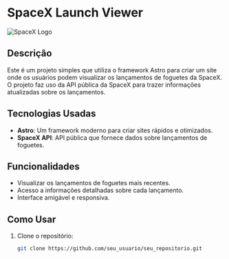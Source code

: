 # SpaceX Launch Viewer

![SpaceX Logo](https://upload.wikimedia.org/wikipedia/commons/thumb/e/e7/SpaceX-Logo.svg/1920px-SpaceX-Logo.svg.png)

## Descrição

Este é um projeto simples que utiliza o framework Astro para criar um site onde os usuários podem visualizar os lançamentos de foguetes da SpaceX. O projeto faz uso da API pública da SpaceX para trazer informações atualizadas sobre os lançamentos.

## Tecnologias Usadas

- **Astro**: Um framework moderno para criar sites rápidos e otimizados.
- **SpaceX API**: API pública que fornece dados sobre lançamentos de foguetes.

## Funcionalidades

- Visualizar os lançamentos de foguetes mais recentes.
- Acesso a informações detalhadas sobre cada lançamento.
- Interface amigável e responsiva.

## Como Usar

1. Clone o repositório:
   ```bash
   git clone https://github.com/seu_usuario/seu_repositorio.git
